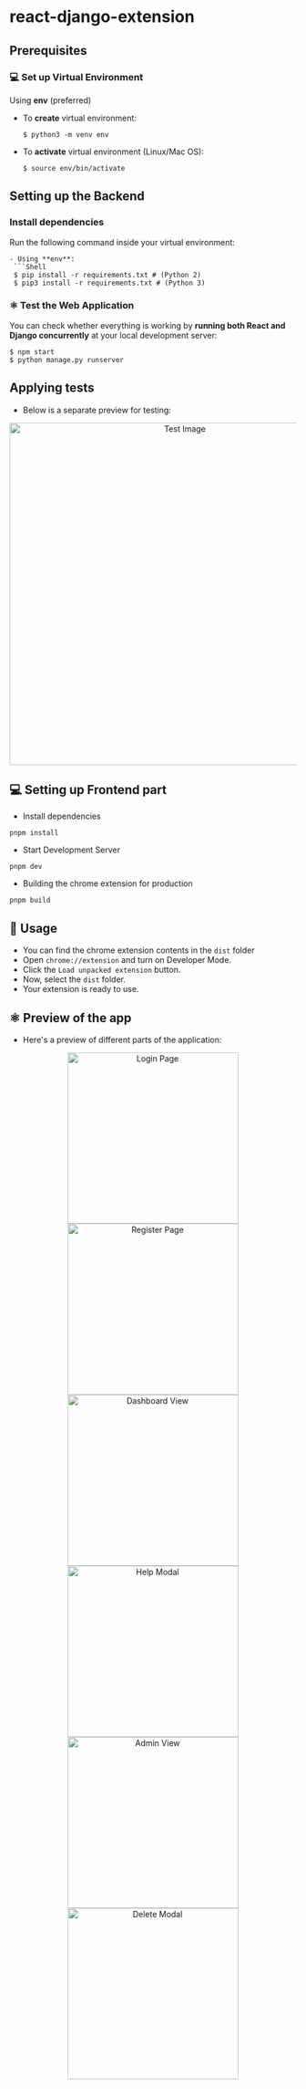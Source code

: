 # react-django-extension

## Prerequisites

### :computer: Set up Virtual Environment

  Using **env** (preferred)

- To **create** virtual environment:
    ```Shell
    $ python3 -m venv env
    ``` 
- To **activate** virtual environment (Linux/Mac OS):
    ```Shell
    $ source env/bin/activate
    ``` 

## Setting up the Backend
### Install dependencies
Run the following command inside your virtual environment:
   ``` 
- Using **env**:
    ```Shell
    $ pip install -r requirements.txt # (Python 2)
    $ pip3 install -r requirements.txt # (Python 3)
   ```

### :atom_symbol: Test the Web Application
You can check whether everything is working by **running both React and Django concurrently** at your local development server:

```Shell
$ npm start
$ python manage.py runserver
```

## Applying tests 
- Below is a separate preview for testing:

<p align="center"> <img src="images/test.png" width="600" alt="Test Image"> </p>



## :computer: Setting up Frontend part

- Install dependencies

```
pnpm install
```

- Start Development Server

```
pnpm dev
```

- Building the chrome extension for production

```
pnpm build
```

## :rocket: Usage

- You can find the chrome extension contents in the `dist` folder
- Open `chrome://extension` and turn on Developer Mode.
- Click the `Load unpacked extension` button.
- Now, select the `dist` folder.
- Your extension is ready to use.

## :atom_symbol: Preview of the app
- Here's a preview of different parts of the application:

<p align="center"> <img src="images/login.png" width="300" alt="Login Page"> <img src="images/register.png" width="300" alt="Register Page"> <img src="images/dashboard.png" width="300" alt="Dashboard View"> <img src="images/help.png" width="300" alt="Help Modal">  <img src="images/admin.png" width="300" alt="Admin View">  <img src="images/deleteModal.png" width="300" alt="Delete Modal">  </p>
